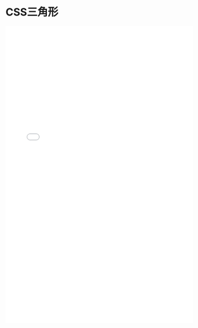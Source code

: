# CSS三角形


<iframe width="100%" height="800" src="//jsrun.net/dnpKp/embedded/all/light/" allowfullscreen="allowfullscreen" frameborder="0"></iframe>